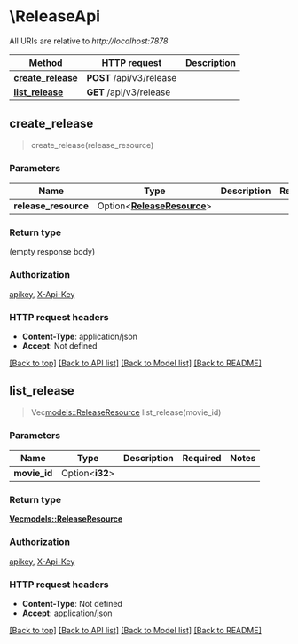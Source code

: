 # \ReleaseApi

All URIs are relative to *http://localhost:7878*

Method | HTTP request | Description
------------- | ------------- | -------------
[**create_release**](ReleaseApi.md#create_release) | **POST** /api/v3/release | 
[**list_release**](ReleaseApi.md#list_release) | **GET** /api/v3/release | 



## create_release

> create_release(release_resource)


### Parameters


Name | Type | Description  | Required | Notes
------------- | ------------- | ------------- | ------------- | -------------
**release_resource** | Option<[**ReleaseResource**](ReleaseResource.md)> |  |  |

### Return type

 (empty response body)

### Authorization

[apikey](../README.md#apikey), [X-Api-Key](../README.md#X-Api-Key)

### HTTP request headers

- **Content-Type**: application/json
- **Accept**: Not defined

[[Back to top]](#) [[Back to API list]](../README.md#documentation-for-api-endpoints) [[Back to Model list]](../README.md#documentation-for-models) [[Back to README]](../README.md)


## list_release

> Vec<models::ReleaseResource> list_release(movie_id)


### Parameters


Name | Type | Description  | Required | Notes
------------- | ------------- | ------------- | ------------- | -------------
**movie_id** | Option<**i32**> |  |  |

### Return type

[**Vec<models::ReleaseResource>**](ReleaseResource.md)

### Authorization

[apikey](../README.md#apikey), [X-Api-Key](../README.md#X-Api-Key)

### HTTP request headers

- **Content-Type**: Not defined
- **Accept**: application/json

[[Back to top]](#) [[Back to API list]](../README.md#documentation-for-api-endpoints) [[Back to Model list]](../README.md#documentation-for-models) [[Back to README]](../README.md)

